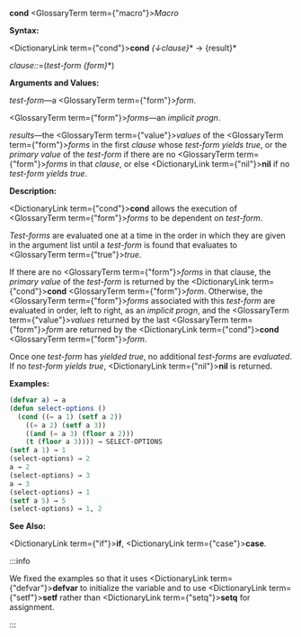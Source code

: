 **cond** <GlossaryTerm  term={"macro"}><i>Macro</i></GlossaryTerm>

**Syntax:**

<DictionaryLink  term={"cond"}><b>cond</b></DictionaryLink> *\{↓clause\}*\* → \{result\}\*

*clause::*=(*test-form \{form\}*\*)

**Arguments and Values:**

*test-form*—a <GlossaryTerm  term={"form"}><i>form</i></GlossaryTerm>.

<GlossaryTerm  term={"form"}><i>forms</i></GlossaryTerm>—an *implicit progn*.

*results*—the <GlossaryTerm  term={"value"}><i>values</i></GlossaryTerm> of the <GlossaryTerm  term={"form"}><i>forms</i></GlossaryTerm> in the first *clause* whose *test-form yields true*, or the *primary value* of the *test-form* if there are no <GlossaryTerm  term={"form"}><i>forms</i></GlossaryTerm> in that *clause*, or else <DictionaryLink  term={"nil"}><b>nil</b></DictionaryLink> if no *test-form yields true*.

**Description:**

<DictionaryLink  term={"cond"}><b>cond</b></DictionaryLink> allows the execution of <GlossaryTerm  term={"form"}><i>forms</i></GlossaryTerm> to be dependent on *test-form*.

*Test-forms* are evaluated one at a time in the order in which they are given in the argument list until a *test-form* is found that evaluates to <GlossaryTerm  term={"true"}><i>true</i></GlossaryTerm>.

If there are no <GlossaryTerm  term={"form"}><i>forms</i></GlossaryTerm> in that clause, the *primary value* of the *test-form* is returned by the <DictionaryLink  term={"cond"}><b>cond</b></DictionaryLink> <GlossaryTerm  term={"form"}><i>form</i></GlossaryTerm>. Otherwise, the <GlossaryTerm  term={"form"}><i>forms</i></GlossaryTerm> associated with this *test-form* are evaluated in order, left to right, as an *implicit progn*, and the <GlossaryTerm  term={"value"}><i>values</i></GlossaryTerm> returned by the last <GlossaryTerm  term={"form"}><i>form</i></GlossaryTerm> are returned by the <DictionaryLink  term={"cond"}><b>cond</b></DictionaryLink> <GlossaryTerm  term={"form"}><i>form</i></GlossaryTerm>.

Once one *test-form* has *yielded true*, no additional *test-forms* are *evaluated*. If no *test-form yields true*, <DictionaryLink  term={"nil"}><b>nil</b></DictionaryLink> is returned.

**Examples:**

```lisp
(defvar a) → a
(defun select-options () 
  (cond ((= a 1) (setf a 2)) 
	((= a 2) (setf a 3)) 
	((and (= a 3) (floor a 2))) 
	(t (floor a 3)))) → SELECT-OPTIONS 
(setf a 1) → 1 
(select-options) → 2 
a → 2 
(select-options) → 3 
a → 3 
(select-options) → 1 
(setf a 5) → 5 
(select-options) → 1, 2 
```

**See Also:**

<DictionaryLink  term={"if"}><b>if</b></DictionaryLink>, <DictionaryLink  term={"case"}><b>case</b></DictionaryLink>.

:::info

We fixed the examples so that it uses <DictionaryLink  term={"defvar"}><b>defvar</b></DictionaryLink> to initialize
the variable and to use <DictionaryLink  term={"setf"}><b>setf</b></DictionaryLink> rather than <DictionaryLink  term={"setq"}><b>setq</b></DictionaryLink> for assignment. 

:::